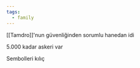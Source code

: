 ```yaml
---  
tags:
  - family  
---  
```

  
[[Tamdro]]'nun güvenliğinden sorumlu hanedan idi  
  
5.000 kadar askeri var  
  
Sembolleri kılıç
